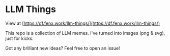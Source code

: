 # LLM Things

View at [https://df.fenx.work/llm-things/](https://df.fenx.work/llm-things/)

This repo is a collection of LLM memes. I've turned into images (png & svg), just for kicks.

Got any brilliant new ideas? Feel free to open an issue!
